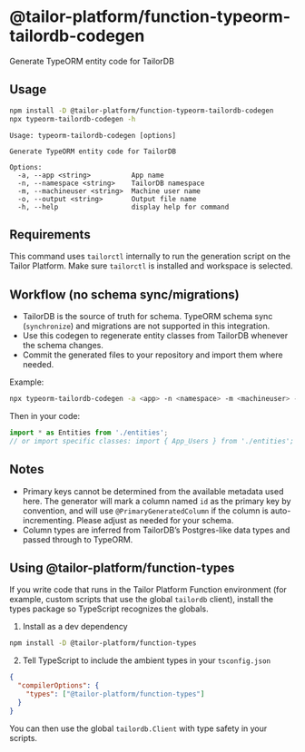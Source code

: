 # @tailor-platform/function-typeorm-tailordb-codegen

Generate TypeORM entity code for TailorDB

## Usage

```sh
npm install -D @tailor-platform/function-typeorm-tailordb-codegen
npx typeorm-tailordb-codegen -h
```

```
Usage: typeorm-tailordb-codegen [options]

Generate TypeORM entity code for TailorDB

Options:
  -a, --app <string>          App name
  -n, --namespace <string>    TailorDB namespace
  -m, --machineuser <string>  Machine user name
  -o, --output <string>       Output file name
  -h, --help                  display help for command
```

## Requirements

This command uses `tailorctl` internally to run the generation script on the Tailor Platform. Make sure `tailorctl` is installed and workspace is selected.

## Workflow (no schema sync/migrations)

- TailorDB is the source of truth for schema. TypeORM schema sync (`synchronize`) and migrations are not supported in this integration.
- Use this codegen to regenerate entity classes from TailorDB whenever the schema changes.
- Commit the generated files to your repository and import them where needed.

Example:

```sh
npx typeorm-tailordb-codegen -a <app> -n <namespace> -m <machineuser> -o src/entities.ts
```

Then in your code:

```ts
import * as Entities from './entities';
// or import specific classes: import { App_Users } from './entities';
```

## Notes

- Primary keys cannot be determined from the available metadata used here. The generator will mark a column named `id` as the primary key by convention, and will use `@PrimaryGeneratedColumn` if the column is auto-incrementing. Please adjust as needed for your schema.
- Column types are inferred from TailorDB’s Postgres-like data types and passed through to TypeORM.

## Using @tailor-platform/function-types

If you write code that runs in the Tailor Platform Function environment (for example, custom scripts that use the global `tailordb` client), install the types package so TypeScript recognizes the globals.

1) Install as a dev dependency

```sh
npm install -D @tailor-platform/function-types
```

2) Tell TypeScript to include the ambient types in your `tsconfig.json`

```json
{
  "compilerOptions": {
    "types": ["@tailor-platform/function-types"]
  }
}
```

You can then use the global `tailordb.Client` with type safety in your scripts.
